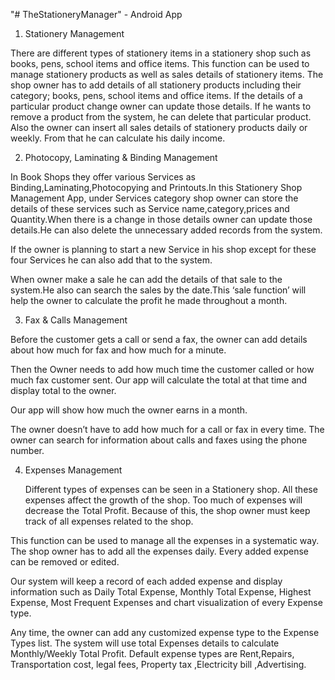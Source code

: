"# TheStationeryManager" - Android App

1. Stationery Management

There are different types of stationery items in a stationery shop such as books, pens, school items and office items. This function can be used to manage stationery products as well as sales details of stationery items.
The shop owner has to add details of all stationery products including their category; books, pens, school items and office items. If the details of a particular product change owner can update those details. If he wants to remove a product from the system, he can delete that particular product.
            Also the owner can insert all sales details of stationery products daily or weekly. From that he can calculate his daily income.      


2. Photocopy, Laminating & Binding Management

In Book Shops they offer various Services as Binding,Laminating,Photocopying and Printouts.In this Stationery Shop Management App, under Services category shop owner can store the details of these services such as Service name,category,prices and Quantity.When there is a change in those details owner can update those details.He can also delete  the unnecessary added records from the system.

If  the owner is planning to start a new Service in his shop except for these four Services he can also add that to the system. 

When  owner make a sale he can add the details of that sale to the system.He also can search the sales by the date.This ‘sale function’ will help the owner to calculate the profit he made throughout a month.




3. Fax & Calls Management

Before the customer gets a call or send a fax, the owner can add details about how much for fax and how much for a minute.

Then the Owner needs to add how much time the customer called or how much fax customer sent. Our app will calculate the total at that time and display total to the owner.

Our app will show how much the owner earns in a month.

The owner doesn’t have to add how much for a call or fax in every time.
The owner can search for information about calls and faxes using the phone number.




4. Expenses Management

    Different types of expenses can be seen in a Stationery shop. All these expenses affect the growth of the shop. Too much of expenses will decrease the Total  Profit. Because of this, the shop owner must keep track of all expenses related to the shop. 

This function can be used to manage all the expenses in a systematic way. The shop owner has to add all the expenses daily. Every added expense can be removed or edited. 

Our system will keep a record of each added expense and display information such as Daily Total Expense, Monthly Total Expense, Highest Expense, Most Frequent Expenses and chart visualization of every Expense type. 

Any time, the owner can add any customized expense type to the Expense Types list. The system will use total Expenses details to calculate Monthly/Weekly Total Profit. Default expense types are Rent,Repairs, Transportation cost, legal fees, Property tax ,Electricity bill ,Advertising.
